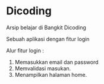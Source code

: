 # Dicoding
Arsip belajar di Bangkit Dicoding 

Sebuah aplikasi dengan fitur login

Alur fitur login :
1. Memasukkan email dan password
2. Memvalidasi masukan.
3. Menampilkan halaman home.
